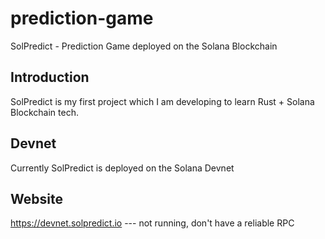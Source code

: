 # prediction-game
SolPredict - Prediction Game deployed on the Solana Blockchain

## Introduction  
SolPredict is my first project which I am developing to learn Rust + Solana Blockchain tech.

## Devnet
Currently SolPredict is deployed on the Solana Devnet

## Website
https://devnet.solpredict.io --- not running, don't have a reliable RPC
